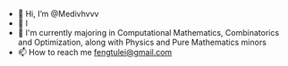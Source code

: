 - 👋 Hi, I’m @Medivhvvv
- 👀 I
- 🌱 I'm currently majoring in Computational Mathematics, Combinatorics and Optimization, along with Physics and Pure Mathematics minors
- 📫 How to reach me fengtulei@gmail.com

<!---
MedivhV/MedivhV is a ✨ special ✨ repository because its `README.md` (this file) appears on your GitHub profile.
You can click the Preview link to take a look at your changes.
--->
